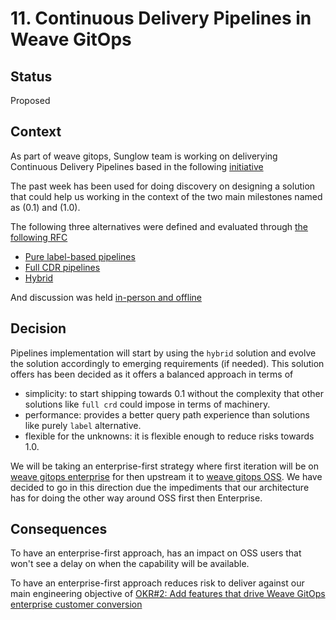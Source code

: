 # 11. Continuous Delivery Pipelines in Weave GitOps

## Status

Proposed

## Context

As part of weave gitops, Sunglow team is working on deliverying Continuous Delivery Pipelines based in the following 
[initiative](https://www.notion.so/weaveworks/CD-Pipeline-39a6df44798c4b9fbd140f9d0df1212a)

The past week has been used for doing discovery on designing a solution that could help us working in the context
of the two main milestones named as (0.1) and (1.0). 

The following three alternatives were defined and evaluated through [the following RFC](../rfcs/0001-pipelines/README.md) 

- [Pure label-based pipelines](https://github.com/weaveworks/weave-gitops-private/pull/54/files#diff-035f229eb29ed250812d64772fecb81c711793d846b28234c612bb5e78da2afbR294)
- [Full CDR pipelines](https://github.com/weaveworks/weave-gitops-private/pull/54/files#diff-035f229eb29ed250812d64772fecb81c711793d846b28234c612bb5e78da2afbR309)
- [Hybrid](https://github.com/weaveworks/weave-gitops-private/pull/54/files#diff-035f229eb29ed250812d64772fecb81c711793d846b28234c612bb5e78da2afbR65)

And discussion was held [in-person and offline](https://github.com/weaveworks/weave-gitops-private/pull/54)  

## Decision

Pipelines implementation will start by using the `hybrid` solution and evolve the solution accordingly to emerging requirements
(if needed). This solution offers has been decided as it offers a balanced approach in terms of 
- simplicity: to start shipping towards 0.1 without the complexity that other solutions like `full crd` could impose in terms of machinery.   
- performance: provides a better query path experience than solutions like purely `label` alternative.
- flexible for the unknowns: it is flexible enough to reduce risks towards 1.0. 

We will be taking an enterprise-first strategy where first iteration will be 
on [weave gitops enterprise](https://github.com/weaveworks/weave-gitops-enterprise) for then upstream it to 
[weave gitops OSS](https://github.com/weaveworks/weave-gitops). We have decided to go in this direction due the 
impediments that our architecture has for doing the other way around OSS first then Enterprise.

## Consequences

To have an enterprise-first approach, has an impact on OSS users that won't see a delay on when the capability will be available.

To have an enterprise-first approach reduces risk to deliver against our main engineering objective of
[OKR#2: Add features that drive Weave GitOps enterprise customer conversion](https://docs.google.com/presentation/d/104b4ThKT78rznucxw6kMsrRY0OnEn6XanSvb039TA-g/edit#slide=id.gd1cb39726e_19_8)
